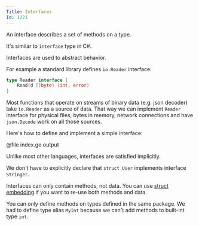 ```yaml
---
Title: Interfaces
Id: 1221
---
```


An interface describes a set of methods on a type.

It's similar to `interface` type in C#.

Interfaces are used to abstract behavior.

For example a standard library defines `io.Reader` interface:

```go
type Reader interface {
    Read(d []byte) (int, error)
}
```

Most functions that operate on streams of binary data (e.g. json decoder) take `io.Reader` as a source of data. That way we can implement `Reader` interface for physical files, bytes in memory, network connections and have `json.Decode` work on all those sources.

Here's how to define and implement a simple interface:

@file index.go output

Unlike most other languages, interfaces are satisfied implicitly.

We don't have to explicitly declare that `struct User` implements interface `Stringer`.

Interfaces can only contain methods, not data. You can use [struct embedding](a-1256) if you want to re-use both methods and data.

You can only define methods on types defined in the same package. We had to define type alias `MyInt` because we can't add methods to built-int type `int`.

<!-- TODO: how interfaces are implemented internally -->

<!-- TODO: is MyInt type alias or something else? -->

<!-- TODO: implementation of interfaces -->